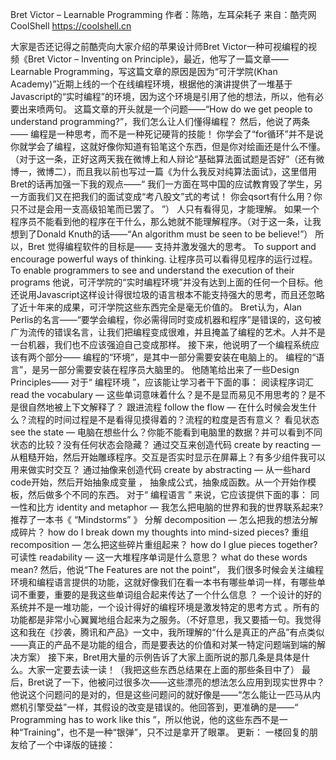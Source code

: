 Bret Victor – Learnable Programming
作者：陈皓，左耳朵耗子
来自：酷壳网 CoolShell https://coolshell.cn

大家是否还记得之前酷壳向大家介绍的苹果设计师Bret Victor一种可视编程的视频《Bret Victor – Inventing on Principle》，最近，他写了一篇文章—— Learnable Programming，写这篇文章的原因是因为“可汗学院(Khan Academy)”近期上线的一个在线编程环境，根据他的演讲提供了一堆基于Javascript的“实时编程”的环境，因为这个环境是引用了他的想法，所以，他有必要出来喷两句。
这篇文章的开头就是一个问题——“How do we get people to understand programming?”，我们怎么让人们懂得编程？
然后，他说了两条——
编程是一种思考，而不是一种死记硬背的技能！ 你学会了“for循环”并不是说你就学会了编程，这就好像你知道有铅笔这个东西，但是你对绘画还是什么不懂。（对于这一条，正好这两天我在微博上和人辩论“基础算法面试题是否好”（还有微博一，微博二），而且我以前也写过一篇《为什么我反对纯算法面试》，这里借用Bret的话再加强一下我的观点——“ 我们一方面在骂中国的应试教育毁了学生，另一方面我们又在把我们的面试变成“考八股文”式的考试！ 你会qsort有什么用？你只不过是会用一支高级铅笔而已罢了。 ”）
人只有看得见，才能理解。 如果一个程序员不能看到他的程序在干什么，那么她就不能理解程序。（对于这一条，让我想到了Donald Knuth的话——“An algorithm must be seen to be believe!”）
所以，Bret 觉得编程软件的目标是——
支持并激发强大的思考。 To support and encourage powerful ways of thinking. 让程序员可以看得见程序的运行过程。To enable programmers to see and understand the execution of their programs
他说，可汗学院的“实时编程环境”并没有达到上面的任何一个目标。他还说用Javascript这样设计得很垃圾的语言根本不能支持强大的思考，而且还忽略了近十年来的成果，可汗学院这些东西完全是毫无价值的。
Bret认为，Alan Perlis的名言——“要学会编程，你必需得同时变成机器和程序”是错误的，这句被广为流传的错误名言，让我们把编程变成很难，并且掩盖了编程的艺术。人并不是一台机器，我们也不应该强迫自己变成那样。
接下来，他说明了一个编程系统应该有两个部分——
编程的“环境”，是其中一部分需要安装在电脑上的。
编程的“语言”，是另一部分需要安装在程序员大脑里的。
他随笔给出来了一些Design Principles——
对于“ 编程环境 ”，应该能让学习者干下面的事：
阅读程序词汇 read the vocabulary — 这些单词意味着什么？是不是显而易见不用思考的？是不是很自然地被上下文解释了？
跟进流程 follow the flow — 在什么时候会发生什么？流程的时间过程是不是看得见摸得着的？流程的粒度是否有意义？
看见状态 see the state — 电脑在想些什么？你能不能看到电脑里的数据？并可以看到不同状态的比较？没有任何状态会隐藏？
通过交互来创造代码 create by reacting — 从粗糙开始，然后开始雕琢程序。交互是否实时显示在屏幕上？有多少组件我可以用来做实时交互？
通过抽像来创造代码 create by abstracting — 从一些hard code开始，然后开始抽象成变量 ， 抽象成公式，抽象成函数。从一个开始作模板，然后做多个不同的东西。
对于“ 编程语言 ” 来说，它应该提供下面的事：
同一性和比方 identity and metaphor — 我怎么把电脑的世界和我的世界联系起来? 推荐了一本书《 “Mindstorms” 》
分解 decomposition — 怎么把我的想法分解成碎片？ how do I break down my thoughts into mind-sized pieces? 重组 recomposition — 怎么把这些碎片重组起来？ how do I glue pieces together? 可读性 readability — 这一大堆程序单词是什么意思？ what do these words mean? 
然后，他说“The Features are not the point”， 我们很多时候会关注编程环境和编程语言提供的功能，这就好像我们在看一本书有哪些单词一样，有哪些单词不重要，重要的是我这些单词组合起来传达了一个什么信息 ？ 一个设计的好的系统并不是一堆功能，一个设计得好的编程环境是激发特定的思考方式 。所有的功能都是非常小心翼翼地组合起来为之服务。（不好意思，我又要插一句。我觉得这和我在《抄袭，腾讯和产品》一文中，我所理解的“什么是真正的产品”有点类似——真正的产品不是功能的组合，而是要表达的价值和对某一特定问题端到端的解决方案）
接下来，Bret用大量的示例告诉了大家上面所说的那几条是具体是什么。大家一定要去读一读！（我把这些东西总结果在上面的那些条目中了）
最后，Bret说了一下，他被问过很多次——这些漂亮的想法怎么应用到现实世界中？他说这个问题问的是对的，但是这些问题问的就好像是——“怎么能让一匹马从内燃机引擎受益”一样，其假设的改变是错误的。他回答到，更准确的是——“ Programming has to work like this ”，所以他说，他的这些东西不是一种“Training”，也不是一种“银弹”，只不过是拿开了眼罩。
更新： 一楼回复的朋友给了一个中译版的链接：